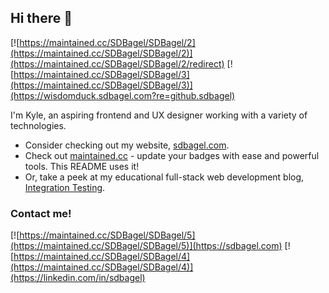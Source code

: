 ## Hi there 👋
[![https://maintained.cc/SDBagel/SDBagel/2](https://maintained.cc/SDBagel/SDBagel/2)](https://maintained.cc/SDBagel/SDBagel/2/redirect) [![https://maintained.cc/SDBagel/SDBagel/3](https://maintained.cc/SDBagel/SDBagel/3)](https://wisdomduck.sdbagel.com?re=github.sdbagel)

I'm Kyle, an aspiring frontend and UX designer working with a variety of technologies.

- Consider checking out my website, [sdbagel.com](https://sdbagel.com).
- Check out [maintained.cc](https://maintained.cc) - update your badges with ease and powerful tools. This README uses it!
- Or, take a peek at my educational full-stack web development blog, [Integration Testing](https://sdbagel.com/integration-testing).

### Contact me!
[![https://maintained.cc/SDBagel/SDBagel/5](https://maintained.cc/SDBagel/SDBagel/5)](https://sdbagel.com)
[![https://maintained.cc/SDBagel/SDBagel/4](https://maintained.cc/SDBagel/SDBagel/4)](https://linkedin.com/in/sdbagel)
